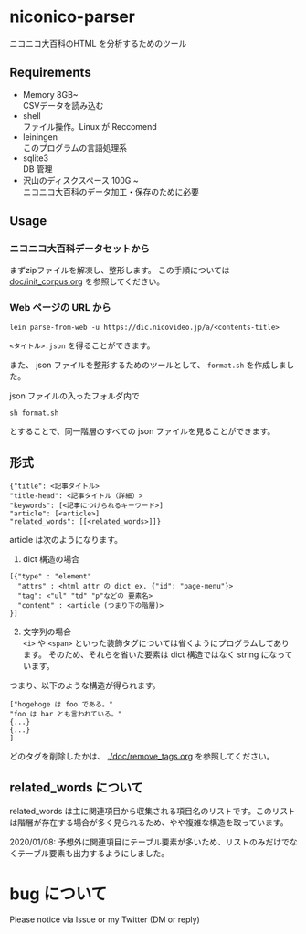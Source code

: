 # niconico-parser
ニコニコ大百科のHTML を分析するためのツール

## Requirements
- Memory 8GB~   
CSVデータを読み込む
- shell  
ファイル操作。Linux が Reccomend
- leiningen  
このプログラムの言語処理系
- sqlite3  
DB 管理
- 沢山のディスクスペース 100G ~     
ニコニコ大百科のデータ加工・保存のために必要

## Usage
### ニコニコ大百科データセットから
まずzipファイルを解凍し、整形します。
この手順については [doc/init_corpus.org](./doc/init_corpus.org) を参照してください。

### Web ページの URL から
```
lein parse-from-web -u https://dic.nicovideo.jp/a/<contents-title>
```

`<タイトル>.json` を得ることができます。

また、 json ファイルを整形するためのツールとして、 `format.sh` を作成しました。

json ファイルの入ったフォルダ内で

```
sh format.sh
```

とすることで、同一階層のすべての json ファイルを見ることができます。
## 形式
```
{"title": <記事タイトル>
"title-head": <記事タイトル（詳細）>
"keywords": [<記事につけられるキーワード>]
"article": [<article>]
"related_words": [[<related_words>]]}
```

article は次のようになります。

1. dict 構造の場合
```
[{"type" : "element"
  "attrs" : <html attr の dict ex. {"id": "page-menu"}>
  "tag": <"ul" "td" "p"などの 要素名>
  "content" : <article (つまり下の階層)>
}]
```
2. 文字列の場合    
`<i>` や `<span>` といった装飾タグについては省くようにプログラムしてあります。
そのため、それらを省いた要素は dict 構造ではなく string になっています。

つまり、以下のような構造が得られます。
```
["hogehoge は foo である。"
"foo は bar とも言われている。"
{...}
{...}
]
```

どのタグを削除したかは、 [./doc/remove_tags.org](./doc/remove_tags.org) を参照してください。

## related_words について
related_words は主に関連項目から収集される項目名のリストです。このリストは階層が存在する場合が多く見られるため、やや複雑な構造を取っています。

2020/01/08: 予想外に関連項目にテーブル要素が多いため、リストのみだけでなくテーブル要素も出力するようにしました。
# bug について
Please notice via Issue or my Twitter (DM or reply)
